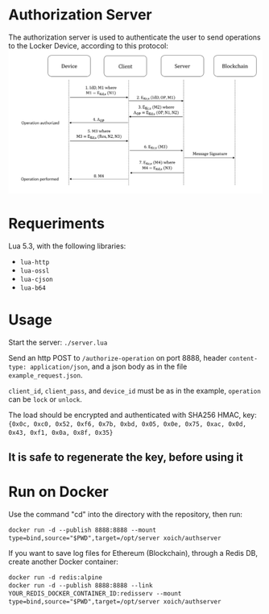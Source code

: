 # Authorization Server

The authorization server is used to authenticate the user to send operations to the Locker Device, according to this protocol:
![Protocol Diagram](https://raw.githubusercontent.com/DistributedSystemsProject/AuthorizationServer/master/protocol.png)


# Requeriments

Lua 5.3, with the following libraries:

- `lua-http`
- `lua-ossl`
- `lua-cjson`
- `lua-b64`

# Usage

Start the server: `./server.lua`

Send an http POST to `/authorize-operation` on port 8888, header `content-type: application/json`, and a json body as in the file `example_request.json`.

`client_id`, `client_pass`, and `device_id` must be as in the example, `operation` can be `lock` or `unlock`.

The load should be encrypted and authenticated with SHA256 HMAC, key: `{0x0c, 0xc0, 0x52, 0xf6, 0x7b, 0xbd, 0x05, 0x0e, 0x75, 0xac, 0x0d, 0x43, 0xf1, 0x0a, 0x8f, 0x35}`

## It is safe to regenerate the key, before using it


# Run on Docker

Use the command "cd" into the directory with the repository, then run:

```
docker run -d --publish 8888:8888 --mount type=bind,source="$PWD",target=/opt/server xoich/authserver
```

If you want to save log files for Ethereum (Blockchain), through a Redis DB, create another Docker container:
```
docker run -d redis:alpine
docker run -d --publish 8888:8888 --link YOUR_REDIS_DOCKER_CONTAINER_ID:redisserv --mount type=bind,source="$PWD",target=/opt/server xoich/authserver
```


